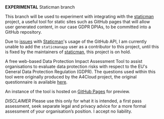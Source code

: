 **EXPERIMENTAL** Staticman branch

This branch will be used to experiment with integrating with the [staticman](https://staticman.net) project, a useful tool for static sites such as GitHub pages that will allow user generated content, in our case GDPR DPIAs, to be committed into a GitHub repository.

Due to [issues](https://github.com/eduardoboucas/staticman/issues/243) with [Staticman]((https://staticman.net))'s usage of the GitHub API, I am currently unable to add the `staticmanapp` user as a contributor to this project, until this is fixed by the maintainers of [staticman](https://staticman.net), this project is on hold.

A free web-based Data Protection Impact Assessment Tool to assist organisations to evaluate data protection risks with respect to the EU's General Data Protection Regulation (GDPR). The questions used within this tool were originally produced by the A4Cloud project, the original questionnaire is available [here](Data%20Protection%20Impact%20Assessment.pdf).

An instance of the tool is hosted on [GitHub Pages](https://simonarnell.github.io/GDPRDPIAT/) for preview.

*DISCLAIMER* Please use this only for what it is intended, a first pass assessment, seek separate legal and privacy advice for a more formal assessment of your organisation’s position. I accept no liability.
